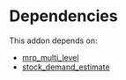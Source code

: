 # Dependencies

This addon depends on:

- [mrp_multi_level](../../odoo-bringout-oca-manufacture-mrp_multi_level)
- [stock_demand_estimate](../../odoo-bringout-oca-stock-logistics-warehouse-stock_demand_estimate)
